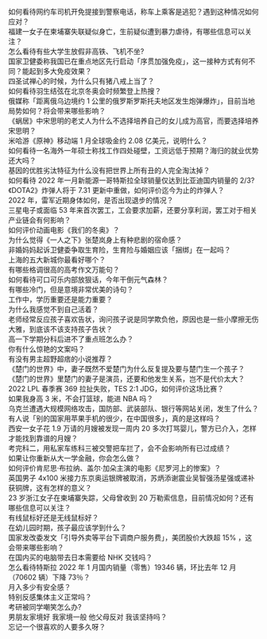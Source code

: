 如何看待网约车司机开免提接到警察电话，称车上乘客是逃犯？遇到这种情况如何应对？  
福建一女子在柬埔寨失联疑似身亡，生前疑似遭到暴力虐待，有哪些信息可以关注？  
怎么看待有些大学生放假非高铁、飞机不坐?  
国家卫健委称我国已在重点地区先行启动「序贯加强免疫」，这一接种方式有何不同？能起到多大免疫效果？  
四圣试禅心的时候，为什么只有猪八戒上当了？  
如何看待羽生结弦在北京冬奥会时频繁登上热搜？  
俄媒称「距离俄乌边境约 1 公里的俄罗斯罗斯托夫地区发生炮弹爆炸」，目前当地局势如何？将会带来哪些影响？  
《蜗居》中宋思明的老丈人为什么不选择培养自己的女儿成为高官，而要选择培养宋思明？  
米哈游《原神》移动端 1 月全球吸金约 2.08 亿美元，说明什么？  
如何看待一名海外一年硕士称找工作四处碰壁，工资远低于预期？海归的就业优势还大吗？  
基因的优胜劣汰特征为什么没有把世界上所有丑的人完全淘汰掉？  
如何看待 2022 年一月新能源一哥特斯拉全球销量仅达到比亚迪国内销量的 2/3?  
《DOTA2》炸弹人将于 7.31 更新中重做，如何评价迄今为止的炸弹人？  
2022 年，雷军近期身体如何，是否出现退步的情况？  
三星电子或面临 53 年来首次罢工，工会要求加薪，还要分享利润，罢工对于相关产业链会有何影响？  
如何评价动画电影《我们的冬奥》？  
为什么觉得《一人之下》张楚岚身上有种悲剧的宿命感？  
非婚妈妈起诉卫健委争取生育险，生育险与婚姻应该「捆绑」在一起吗？  
上海的五大新城你最看好哪个？  
有哪些格调很高的高考作文万能句？  
如何看待可口可乐内部放狠话，今年干倒元气森林？  
有哪些冷门，但是意境非常优美的诗句？  
工作中，学历重要还是能力重要？  
为什么我感觉不到自己活着？  
老师经常反应孩子喜欢告状，询问孩子说是同学欺负他，原因也是一些小摩擦无伤大雅，到底该不该支持孩子告状？  
高一下学期分科后进不了重点班怎么办？  
你有什么惊艳的文案吗？  
有没有男主超野超痞的小说推荐？  
《楚门的世界》中，妻子既然不爱楚门为什么反复提及要与楚门生一个孩子？  
《楚门的世界》里楚门的妻子是演员，还要和他发生关系，岂不是代价太大？  
2022 LPL 春季赛 369 拉扯失败，TES 2:1 JDG，如何评价这场比赛？  
如果我身高 3 米，不会打篮球，能进 NBA 吗？  
乌克兰遭遇大规模网络攻击，国防部、武装部队、银行等网站关闭，发生了什么？  
有人说「别的国家用苹果手机的很少，在中国很多」，真的是这样吗？  
西安一女子花 1.9 万请的月嫂被发现一周内 20 多次打骂婴儿，警方已介入，怎样才能找到靠谱的月嫂？  
考完科二，用私家车练科三被交警把车拦了，会不会影响所有已过成绩？  
如果让你重新从大一学金融，你会怎么做？  
如何评价肯尼思·布拉纳、盖尔·加朵主演的电影《尼罗河上的惨案》？  
英国男子 4x100 米接力东京奥运银牌被取消，苏炳添谢震业吴智强汤星强或递补获铜牌，这有怎样的意义？  
23 岁浙江女子在柬埔寨失踪，父母曾收到 20 万勒索信息，目前情况如何？还有哪些信息可以关注？  
有线鼠标好还是无线鼠标好？  
在幼儿园时期，孩子最应该学到什么？  
国家发改委发文「引导外卖等平台下调商户服务费」，美团股价大跌超  15% ，这会带来哪些影响？  
在国内买的电脑带去日本需要给 NHK 交钱吗？  
怎么看待特斯拉 2022 年 1 月国内销量（零售）19346 辆，环比去年 12 月（70602 辆）下降 73％？  
月入多少有安全感？  
特别反感集体主义正常吗？  
考研被同学嘲笑怎么办?  
男朋友家境好 我家境一般 他父母反对 我该坚持吗？  
忘记一个很喜欢的人要多久呀？  
